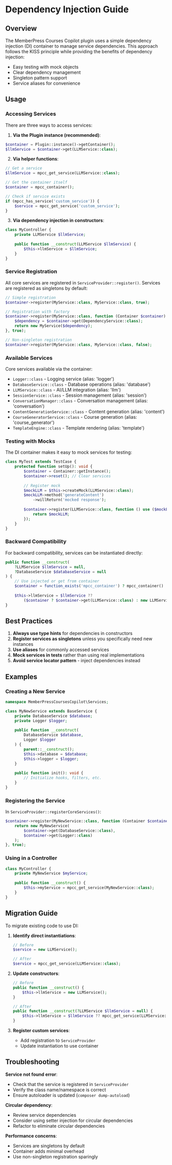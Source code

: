 # Dependency Injection Guide

## Overview

The MemberPress Courses Copilot plugin uses a simple dependency injection (DI) container to manage service dependencies. This approach follows the KISS principle while providing the benefits of dependency injection:

- Easy testing with mock objects
- Clear dependency management
- Singleton pattern support
- Service aliases for convenience

## Usage

### Accessing Services

There are three ways to access services:

1. **Via the Plugin instance (recommended)**:
```php
$container = Plugin::instance()->getContainer();
$llmService = $container->get(LLMService::class);
```

2. **Via helper functions**:
```php
// Get a service
$llmService = mpcc_get_service(LLMService::class);

// Get the container itself
$container = mpcc_container();

// Check if service exists
if (mpcc_has_service('custom_service')) {
    $service = mpcc_get_service('custom_service');
}
```

3. **Via dependency injection in constructors**:
```php
class MyController {
    private LLMService $llmService;
    
    public function __construct(LLMService $llmService) {
        $this->llmService = $llmService;
    }
}
```

### Service Registration

All core services are registered in `ServiceProvider::register()`. Services are registered as singletons by default:

```php
// Simple registration
$container->register(MyService::class, MyService::class, true);

// Registration with factory
$container->register(MyService::class, function (Container $container) {
    $dependency = $container->get(DependencyService::class);
    return new MyService($dependency);
}, true);

// Non-singleton registration
$container->register(MyService::class, MyService::class, false);
```

### Available Services

Core services available via the container:

- `Logger::class` - Logging service (alias: 'logger')
- `DatabaseService::class` - Database operations (alias: 'database')
- `LLMService::class` - AI/LLM integration (alias: 'llm')
- `SessionService::class` - Session management (alias: 'session')
- `ConversationManager::class` - Conversation management (alias: 'conversation')
- `ContentGenerationService::class` - Content generation (alias: 'content')
- `CourseGeneratorService::class` - Course generation (alias: 'course_generator')
- `TemplateEngine::class` - Template rendering (alias: 'template')

### Testing with Mocks

The DI container makes it easy to mock services for testing:

```php
class MyTest extends TestCase {
    protected function setUp(): void {
        $container = Container::getInstance();
        $container->reset(); // Clear services
        
        // Register mock
        $mockLLM = $this->createMock(LLMService::class);
        $mockLLM->method('generateContent')
            ->willReturn('mocked response');
            
        $container->register(LLMService::class, function () use ($mockLLM) {
            return $mockLLM;
        });
    }
}
```

### Backward Compatibility

For backward compatibility, services can be instantiated directly:

```php
public function __construct(
    ?LLMService $llmService = null,
    ?DatabaseService $databaseService = null
) {
    // Use injected or get from container
    $container = function_exists('mpcc_container') ? mpcc_container() : null;
    
    $this->llmService = $llmService ?? 
        ($container ? $container->get(LLMService::class) : new LLMService());
}
```

## Best Practices

1. **Always use type hints** for dependencies in constructors
2. **Register services as singletons** unless you specifically need new instances
3. **Use aliases** for commonly accessed services
4. **Mock services in tests** rather than using real implementations
5. **Avoid service locator pattern** - inject dependencies instead

## Examples

### Creating a New Service

```php
namespace MemberPressCoursesCopilot\Services;

class MyNewService extends BaseService {
    private DatabaseService $database;
    private Logger $logger;
    
    public function __construct(
        DatabaseService $database,
        Logger $logger
    ) {
        parent::__construct();
        $this->database = $database;
        $this->logger = $logger;
    }
    
    public function init(): void {
        // Initialize hooks, filters, etc.
    }
}
```

### Registering the Service

In `ServiceProvider::registerCoreServices()`:

```php
$container->register(MyNewService::class, function (Container $container) {
    return new MyNewService(
        $container->get(DatabaseService::class),
        $container->get(Logger::class)
    );
}, true);
```

### Using in a Controller

```php
class MyController {
    private MyNewService $myService;
    
    public function __construct() {
        $this->myService = mpcc_get_service(MyNewService::class);
    }
}
```

## Migration Guide

To migrate existing code to use DI:

1. **Identify direct instantiations**:
   ```php
   // Before
   $service = new LLMService();
   
   // After
   $service = mpcc_get_service(LLMService::class);
   ```

2. **Update constructors**:
   ```php
   // Before
   public function __construct() {
       $this->llmService = new LLMService();
   }
   
   // After
   public function __construct(?LLMService $llmService = null) {
       $this->llmService = $llmService ?? mpcc_get_service(LLMService::class);
   }
   ```

3. **Register custom services**:
   - Add registration to `ServiceProvider`
   - Update instantiation to use container

## Troubleshooting

**Service not found error**:
- Check that the service is registered in `ServiceProvider`
- Verify the class name/namespace is correct
- Ensure autoloader is updated (`composer dump-autoload`)

**Circular dependency**:
- Review service dependencies
- Consider using setter injection for circular dependencies
- Refactor to eliminate circular dependencies

**Performance concerns**:
- Services are singletons by default
- Container adds minimal overhead
- Use non-singleton registration sparingly